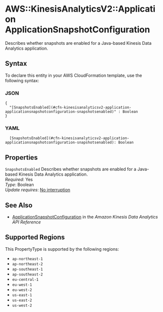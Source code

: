 # AWS::KinesisAnalyticsV2::Application ApplicationSnapshotConfiguration<a name="aws-properties-kinesisanalyticsv2-application-applicationsnapshotconfiguration"></a>

Describes whether snapshots are enabled for a Java\-based Kinesis Data Analytics application\.

## Syntax<a name="aws-properties-kinesisanalyticsv2-application-applicationsnapshotconfiguration-syntax"></a>

To declare this entity in your AWS CloudFormation template, use the following syntax:

### JSON<a name="aws-properties-kinesisanalyticsv2-application-applicationsnapshotconfiguration-syntax.json"></a>

```
{
  "[SnapshotsEnabled](#cfn-kinesisanalyticsv2-application-applicationsnapshotconfiguration-snapshotsenabled)" : Boolean
}
```

### YAML<a name="aws-properties-kinesisanalyticsv2-application-applicationsnapshotconfiguration-syntax.yaml"></a>

```
  [SnapshotsEnabled](#cfn-kinesisanalyticsv2-application-applicationsnapshotconfiguration-snapshotsenabled): Boolean
```

## Properties<a name="aws-properties-kinesisanalyticsv2-application-applicationsnapshotconfiguration-properties"></a>

`SnapshotsEnabled`  <a name="cfn-kinesisanalyticsv2-application-applicationsnapshotconfiguration-snapshotsenabled"></a>
Describes whether snapshots are enabled for a Java\-based Kinesis Data Analytics application\.  
*Required*: Yes  
*Type*: Boolean  
*Update requires*: [No interruption](https://docs.aws.amazon.com/AWSCloudFormation/latest/UserGuide/using-cfn-updating-stacks-update-behaviors.html#update-no-interrupt)

## See Also<a name="aws-properties-kinesisanalyticsv2-application-applicationsnapshotconfiguration--seealso"></a>
+  [ApplicationSnapshotConfiguration](https://docs.aws.amazon.com/kinesisanalytics/latest/apiv2/API_ApplicationSnapshotConfiguration.html) in the *Amazon Kinesis Data Analytics API Reference* 

## Supported Regions

This PropertyType is supported by the following regions:

- `ap-northeast-1`
- `ap-northeast-2`
- `ap-southeast-1`
- `ap-southeast-2`
- `eu-central-1`
- `eu-west-1`
- `eu-west-2`
- `us-east-1`
- `us-east-2`
- `us-west-2`
